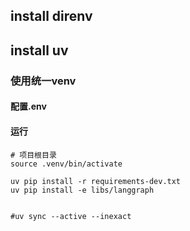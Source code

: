 ## install direnv

## install uv

###  使用统一venv

#### 配置.env

#### 运行

```
# 项目根目录
source .venv/bin/activate

uv pip install -r requirements-dev.txt
uv pip install -e libs/langgraph


#uv sync --active --inexact 

```
